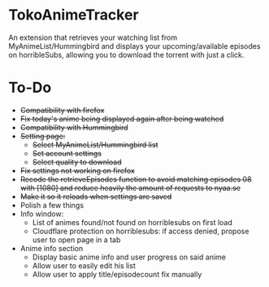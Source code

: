# TokoAnimeTracker
An extension that retrieves your watching list from MyAnimeList/Hummingbird and displays your upcoming/available episodes on horribleSubs, allowing you to download the torrent with just a click.

# To-Do
+ ~~Compatibility with firefox~~
+ ~~Fix today's anime being displayed again after being watched~~
+ ~~Compatibility with Hummingbird~~
+ ~~Setting page:~~
	+ ~~Select MyAnimeList/Hummingbird list~~
	+ ~~Set account settings~~
	+ ~~Select quality to download~~
+ ~~Fix settings not working on firefox~~
+ ~~Recode the retrieveEpisodes function to avoid matching episodes 08 with [1080] and reduce heavily the amount of requests to nyaa.se~~
+ ~~Make it so it reloads when settings are saved~~
+ Polish a few things
+ Info window:
	+ List of animes found/not found on horriblesubs on first load
	+ Cloudflare protection on horriblesubs: if access denied, propose user to open page in a tab
+ Anime info section
	+ Display basic anime info and user progress on said anime
	+ Allow user to easily edit his list
	+ Allow user to apply title/episodecount fix manually